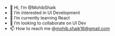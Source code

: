 - 👋 Hi, I’m @MohibShaik
- 👀 I’m interested in UI Development
- 🌱 I’m currently learning React
- 💞️ I’m looking to collaborate on UI Dev
- 📫 How to reach me @mohib.shaik16@gmail.com

<!---
MohibShaik/MohibShaik is a ✨ special ✨ repository because its `README.md` (this file) appears on your GitHub profile.
You can click the Preview link to take a look at your changes.
--->
